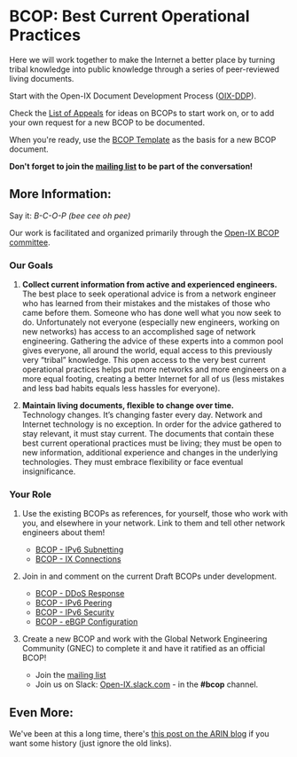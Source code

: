 # BCOP: Best Current Operational Practices

Here we will work together to make the Internet a better place by turning tribal knowledge into public knowledge through a series of peer-reviewed living documents.

Start with the Open-IX Document Development Process ([OIX-DDP](https://github.com/Open-IX/BCOP/blob/master/OIX-DDP.md)).

Check the [List of Appeals](https://github.com/Open-IX/BCOP/blob/master/Appeals.md) for ideas on BCOPs to start work on, or to add your own request for a new BCOP to be documented.

When you're ready, use the [BCOP Template](https://github.com/Open-IX/BCOP/blob/master/BCOP_Template.md) as the basis for a new BCOP document.

**Don't forget to join the [mailing list](https://groups.google.com/a/oix.org/g/bcop/about) to be part of the conversation!**

## More Information:
Say it: *B-C-O-P (bee cee oh pee)*

Our work is facilitated and organized primarily through the [Open-IX BCOP committee](https://www.open-ix.org/cpages/bcop-committee).

### Our Goals
1)  **Collect current information from active and experienced engineers.**  
The best place to seek operational advice is from a network engineer who has learned from their mistakes and the mistakes of those who came before them. Someone who has done well what you now seek to do. Unfortunately not everyone (especially new engineers, working on new networks) has access to an accomplished sage of network engineering. Gathering the advice of these experts into a common pool gives everyone, all around the world, equal access to this previously very “tribal” knowledge. This open access to the very best current operational practices helps put more networks and more engineers on a more equal footing, creating a better Internet for all of us (less mistakes and less bad habits equals less hassles for everyone).

2)  **Maintain living documents, flexible to change over time.**  
Technology changes. It’s changing faster every day. Network and Internet technology is no exception. In order for the advice gathered to stay relevant, it must stay current. The documents that contain these best current operational practices must be living; they must be open to new information, additional experience and changes in the underlying technologies. They must embrace flexibility or face eventual insignificance.

### Your Role
1) Use the existing BCOPs as references, for yourself, those who work with you, and elsewhere in your network. Link to them and tell other network engineers about them!
    * [BCOP - IPv6 Subnetting](https://github.com/Open-IX/BCOP/tree/master/IPv6_Subnetting)
    * [BCOP - IX Connections](https://github.com/Open-IX/BCOP/tree/master/IX_Connections)

2) Join in and comment on the current Draft BCOPs under development.
    * [BCOP - DDoS Response](https://github.com/Open-IX/BCOP/tree/master/DDoS_Response)
    * [BCOP - IPv6 Peering](https://github.com/Open-IX/BCOP/tree/master/IPv6_Peering)
    * [BCOP - IPv6 Security](https://github.com/Open-IX/BCOP/tree/master/IPv6_Security)
    * [BCOP - eBGP Configuration](https://github.com/Open-IX/BCOP/tree/master/eBGP_Configuration)

3) Create a new BCOP and work with the Global Network Engineering Community (GNEC) to complete it and have it ratified as an official BCOP!
    * Join the [mailing list](https://groups.google.com/a/oix.org/g/bcop/about)
    * Join us on Slack: [Open-IX.slack.com](https://open-ix.slack.com/messages/CCKMX8XPV/) - in the **#bcop** channel.

## Even More:
We've been at this a long time, there's [this post on the ARIN blog](https://teamarin.net/2012/05/17/bcop-building-a-living-library-for-network-engineers-by-network-engineers/) if you want some history (just ignore the old links).
